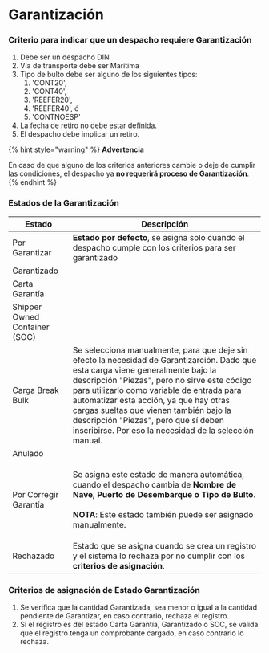 # Garantización

### Criterio para indicar que un despacho requiere Garantización

1. Debe ser un despacho DIN
2. Vía de transporte debe ser Marítima
3. Tipo de bulto debe ser alguno de los siguientes tipos:
   1. &#x20;'CONT20',&#x20;
   2. 'CONT40',&#x20;
   3. 'REEFER20',&#x20;
   4. 'REEFER40', ó
   5. 'CONTNOESP'
4. La fecha de retiro no debe estar definida.
5. El despacho debe implicar un retiro.

{% hint style="warning" %}
**Advertencia**

En caso de que alguno de los criterios anteriores cambie o deje de cumplir las condiciones, el despacho ya **no requerirá proceso de Garantización**.
{% endhint %}



### Estados de la Garantización

| Estado                        | Descripción                                                                                                                                                                                                                                                                                                                                                                                                             |
| ----------------------------- | ----------------------------------------------------------------------------------------------------------------------------------------------------------------------------------------------------------------------------------------------------------------------------------------------------------------------------------------------------------------------------------------------------------------------- |
| Por Garantizar                | **Estado por defecto**, se asigna solo cuando el despacho cumple con los criterios para ser garantizado                                                                                                                                                                                                                                                                                                                 |
| Garantizado                   |                                                                                                                                                                                                                                                                                                                                                                                                                         |
| Carta Garantía                |                                                                                                                                                                                                                                                                                                                                                                                                                         |
| Shipper Owned Container (SOC) |                                                                                                                                                                                                                                                                                                                                                                                                                         |
| Carga Break Bulk              | Se selecciona manualmente, para que deje sin efecto la necesidad de Garantizarción.  Dado que esta carga viene generalmente bajo la descripción "Piezas", pero no sirve este código para utilizarlo como variable de entrada para automatizar esta acción, ya que hay otras cargas sueltas que vienen también bajo la descripción "Piezas", pero que sí deben inscribirse. Por eso la necesidad de la selección manual. |
| Anulado                       |                                                                                                                                                                                                                                                                                                                                                                                                                         |
| Por Corregir Garantía         | <p>Se asigna este estado de manera automática, cuando el despacho cambia de <strong>Nombre de Nave, Puerto de Desembarque o Tipo de Bulto</strong>. <br><br><strong>NOTA</strong>: Este estado también puede ser asignado manualmente.</p>                                                                                                                                                                              |
| Rechazado                     | Estado que se asigna cuando se crea un registro y el sistema lo rechaza por no cumplir con los **criterios de asignación**.                                                                                                                                                                                                                                                                                             |

### Criterios de asignación de Estado Garantización

1. Se verifica que la cantidad Garantizada, sea menor o igual a la cantidad pendiente de Garantizar, en caso contrario, rechaza el registro.
2. Si el registro es del estado Carta Garantía, Garantizado o SOC, se valida que el registro tenga un comprobante cargado, en caso contrario lo rechaza.

